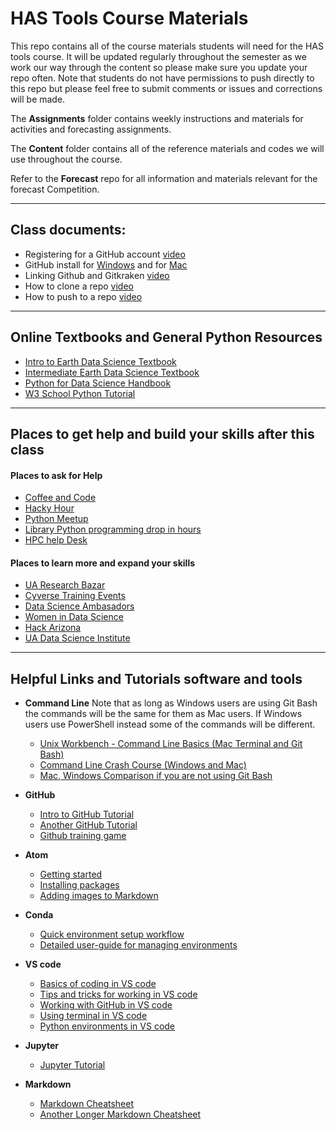 # HAS Tools Course Materials

This repo contains all of the course materials students will need for the HAS tools course. It will be updated regularly throughout the semester as we work our way through the content so please make sure you update your repo often.  Note that students do not have permissions to push directly to this repo but please feel free to submit comments or issues and corrections will be made.

The **Assignments** folder contains weekly instructions and materials for activities and forecasting assignments.

The **Content** folder contains all of the reference materials and codes we will use throughout the course.

Refer to the **Forecast** repo for all information and materials relevant for the forecast Competition.

____
## Class documents:
- Registering for a GitHub account [video](https://youtu.be/49HwUicR4v4)
- GitHub install for [Windows](https://youtu.be/5yvGa34xaRY) and for [Mac](https://youtu.be/lPBdBZJ4cZc)
- Linking Github and Gitkraken [video](https://youtu.be/9GvAJqBQS7o)
- How to clone a repo [video](https://youtu.be/QO__GW-2v8o)
- How to push to a repo [video](https://youtu.be/wyl1HnnPAwY)

____
## Online Textbooks and General Python Resources
- [Intro to Earth Data Science Textbook](https://www.earthdatascience.org/courses/intro-to-earth-data-science/)
- [Intermediate Earth Data Science Textbook](https://www.earthdatascience.org/courses/use-data-open-source-python/)
- [Python for Data Science Handbook](https://jakevdp.github.io/PythonDataScienceHandbook/)
- [W3 School Python Tutorial](https://www.w3schools.com/python/python_variables.asp)
___
## Places to get help and build your skills after this class
#### Places to ask for Help
-	[Coffee and Code](https://datascience.arizona.edu/events/300-coffee-code)
-	[Hacky Hour](https://researchbazaar.arizona.edu/)
-	[Python Meetup](https://www.meetup.com/Tucson-Python-Meetup/)
- [Library Python programming drop in hours](https://new.library.arizona.edu/events/python-programming-drop-hours)
- [HPC help Desk](https://public.confluence.arizona.edu/display/UAHPC/Getting+Help)

#### Places to learn more and expand your skills
- [UA Research Bazar](https://researchbazaar.arizona.edu/)
- [Cyverse Training Events](https://cyverse.org/learning)
- [Data Science Ambasadors](https://datascience.arizona.edu/ambassadors)
- [Women in Data Science](https://datascience.arizona.edu/women-data-science-wids)
- [Hack Arizona](https://hackaz.io/)
- [UA Data Science Institute](https://datascience.arizona.edu/resources)

____
## Helpful Links and Tutorials software and tools
- **Command Line** Note that as long as Windows users are using Git Bash the commands will be the same for them as Mac users. If Windows users use PowerShell instead some of the commands will be different.
  - [Unix Workbench - Command Line Basics (Mac Terminal and Git Bash)](https://seankross.com/the-unix-workbench/command-line-basics.html#summary)
  - [Command Line Crash Course (Windows and Mac)](https://learnpythonthehardway.org/book/appendixa.html)
  - [Mac, Windows Comparison if you are not using Git Bash](https://arian-celina.com/windows-cmd-macos-terminal-navigation/#:~:text=The%20CMD%2FTerminal%20window&text=Home%20folder%20is%20the%20usual,name%20of%20the%20current%20folder)

- **GitHub**
  - [Intro to GitHub Tutorial](https://product.hubspot.com/blog/git-andgithub-tutorial-for-beginners)
  - [Another GitHub Tutorial](https://towardsdatascience.com/gettingstarted-with-git-and-github-6fcd0f2d4ac6)
  - [Github training game](https://learngitbranching.js.org/)

- **Atom**
  - [Getting started](https://flight-manual.atom.io/getting-startedsections/atom-basics/)
  - [Installing packages](https://flight-manual.atom.io/using-atomsections/atom-packages/)
  - [Adding images to Markdown](https://atom.io/packages/markdown-imageassistant)

- **Conda**
  - [Quick environment setup workflow](https://uoa-eresearch.github.io/eresearch-cookbook/recipe/2014/11/20/conda/)
  - [Detailed user-guide for managing environments](https://docs.conda.io/projects/conda/en/latest/user-guide/tasks/manage-environments.html)

- **VS code**
  - [Basics of coding in VS code](https://code.visualstudio.com/docs/editor/codebasics)
  - [Tips and tricks for working in VS code](https://code.visualstudio.com/docs/getstarted/tips-and-tricks)
  - [Working with GitHub in VS code](https://code.visualstudio.com/docs/editor/github)
  - [Using terminal in VS code](https://code.visualstudio.com/docs/editor/integrated-terminal)
  - [Python environments in VS code](https://code.visualstudio.com/docs/python/environments)

- **Jupyter**  
    - [Jupyter Tutorial](https://www.dataquest.io/blog/jupyter-notebook-tutorial/)

- **Markdown**
  - [Markdown Cheatsheet](https://github.com/adam-p/markdown-here/wiki/Markdown-Cheatsheet)
  - [Another Longer Markdown Cheatsheet](https://github.com/adam-p/markdown-here/wiki/Markdown-Cheatsheet#emphasis)
